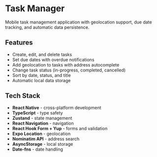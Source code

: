# Task Manager

Mobile task management application with geolocation support, due date tracking, and automatic data persistence.

## Features

- Create, edit, and delete tasks
- Set due dates with overdue notifications
- Add geolocation to tasks with address autocomplete
- Change task status (in-progress, completed, cancelled)
- Sort by date, status, and title
- Automatic local data storage

## Tech Stack

- **React Native** - cross-platform development
- **TypeScript** - type safety
- **Zustand** - state management
- **React Navigation** - navigation
- **React Hook Form + Yup** - forms and validation
- **Expo Location** - geolocation
- **Nominatim API** - address search
- **AsyncStorage** - local storage
- **Date-fns** - date handling


